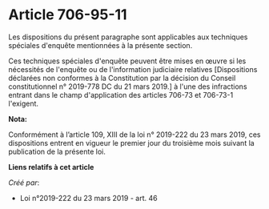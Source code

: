 # Article 706-95-11

Les dispositions du présent paragraphe sont applicables aux techniques spéciales d'enquête mentionnées à la présente section.

Ces techniques spéciales d'enquête peuvent être mises en œuvre si les nécessités de l'enquête ou de l'information judiciaire
relatives [Dispositions déclarées non conformes à la Constitution par la décision du Conseil constitutionnel n° 2019-778 DC
du 21 mars 2019.] à l'une des infractions entrant dans le champ d'application des articles 706-73 et 706-73-1 l'exigent.

**Nota:**

Conformément à l’article 109, XIII de la loi n° 2019-222 du 23 mars 2019, ces dispositions entrent en vigueur le premier jour
du troisième mois suivant la publication de la présente loi.

**Liens relatifs à cet article**

_Créé par_:

  - Loi n°2019-222 du 23 mars 2019 - art. 46
